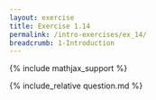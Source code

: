 ```yaml
---
layout: exercise
title: Exercise 1.14
permalink: /intro-exercises/ex_14/
breadcrumb: 1-Introduction
---
```


{% include mathjax_support %}

<div><i class="arrow-up loader" data-chapter="intro-exercises" data-exercise="ex_14" data-rating="0"></i></div>
{% include_relative question.md %}
